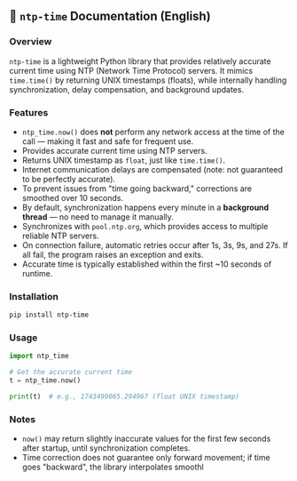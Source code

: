 ## 📘 `ntp-time` Documentation (English)

### Overview

`ntp-time` is a lightweight Python library that provides relatively accurate current time using NTP (Network Time Protocol) servers. It mimics `time.time()` by returning UNIX timestamps (floats), while internally handling synchronization, delay compensation, and background updates.

### Features

- `ntp_time.now()` does **not** perform any network access at the time of the call — making it fast and safe for frequent use.
- Provides accurate current time using NTP servers.
- Returns UNIX timestamp as `float`, just like `time.time()`.
- Internet communication delays are compensated (note: not guaranteed to be perfectly accurate).
- To prevent issues from "time going backward," corrections are smoothed over 10 seconds.
- By default, synchronization happens every minute in a **background thread** — no need to manage it manually.
- Synchronizes with `pool.ntp.org`, which provides access to multiple reliable NTP servers.
- On connection failure, automatic retries occur after 1s, 3s, 9s, and 27s. If all fail, the program raises an exception and exits.
- Accurate time is typically established within the first ~10 seconds of runtime.

### Installation

```bash
pip install ntp-time
```

### Usage

```python
import ntp_time

# Get the accurate current time
t = ntp_time.now()

print(t)  # e.g., 1743499065.294967 (float UNIX timestamp)
```

### Notes

- `now()` may return slightly inaccurate values for the first few seconds after startup, until synchronization completes.
- Time correction does not guarantee only forward movement; if time goes "backward", the library interpolates smoothl

